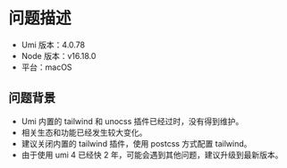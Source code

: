 # 问题描述

- Umi 版本：4.0.78
- Node 版本：v16.18.0
- 平台：macOS

## 问题背景

- Umi 内置的 tailwind 和 unocss 插件已经过时，没有得到维护。
- 相关生态和功能已经发生较大变化。
- 建议关闭内置的 tailwind 插件，使用 postcss 方式配置 tailwind。
- 由于使用 umi 4 已经快 2 年，可能会遇到其他问题，建议升级到最新版本。
